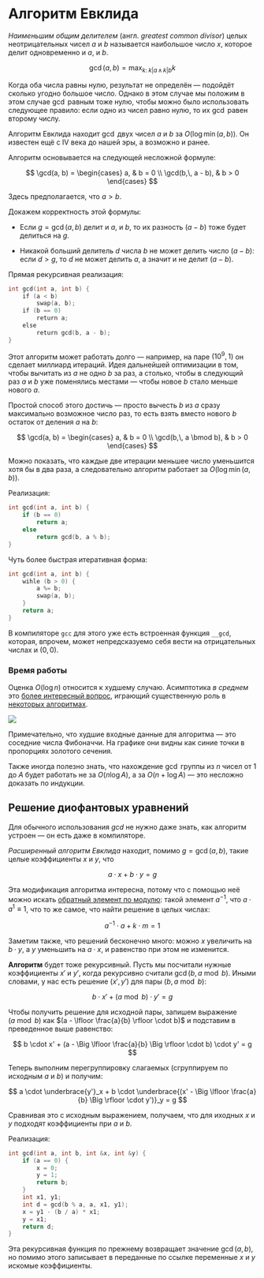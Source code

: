 # Алгоритм Евклида

*Наименьшим общим делителем* (англ. *greatest common divisor*) целых неотрицательных чисел $a$ и $b$ называется наибольшое число $x$, которое делит одновременно и $a$, и $b$.

$$
\gcd(a, b) = \max_{k: \; k|a \, \land \, k | b} k
$$

Когда оба числа равны нулю, результат не определён — подойдёт сколько угодно большое число. Однако в этом случае мы положим в этом случае $\gcd$ равным тоже нулю, чтобы можно было использовать следующее правило: если одно из чисел равно нулю, то их $\gcd$ равен второму числу.

Алгоритм Евклида находит $\gcd$ двух чисел $a$ и $b$ за $O(\log \min(a, b))$. Он известен ещё с IV века до нашей эры, а возможно и ранее.

Алгоритм основывается на следующей несложной формуле:

$$
\gcd(a, b) = \begin{cases}
a, & b = 0 \\
\gcd(b,\, a - b), & b > 0
\end{cases}
$$

Здесь предполагается, что $a > b$.

Докажем корректность этой формулы:

* Если $g = \gcd(a, b)$ делит и $a$, и $b$, то их разность $(a-b)$ тоже будет делиться на $g$.

* Никакой больший делитель $d$ числа $b$ не может делить число $(a-b)$: если $d > g$, то $d$ не может делить $a$, а значит и не делит $(a - b)$.

Прямая рекурсивная реализация:

```c++
int gcd(int a, int b) {
    if (a < b)
        swap(a, b);
    if (b == 0)
        return a;
    else
        return gcd(b, a - b);
}
```

Этот алгоритм может работать долго — например, на паре $(10^9, 1)$ он сделает миллиард итераций. Идея дальнейшей оптимизации в том, чтобы вычитать из $a$ не одно $b$ за раз, а столько, чтобы в следующий раз $a$ и $b$ уже поменялись местами — чтобы новое $b$ стало меньше нового $a$.

Простой способ этого достичь — просто вычесть $b$ из $a$ сразу максимально возможное число раз, то есть взять вместо нового $b$ остаток от деления $a$ на $b$:

$$
\gcd(a, b) = \begin{cases}
a, & b = 0 \\
\gcd(b,\, a \bmod b), & b > 0
\end{cases}
$$

Можно показать, что каждые две итерации меньшее число уменьшится хотя бы в два раза, а следовательно алгоритм работает за $O(\log \min (a, b))$.

Реализация:

```c++
int gcd(int a, int b) {
    if (b == 0)
        return a;
    else
        return gcd(b, a % b);
}
```

Чуть более быстрая итеративная форма:

```c++
int gcd(int a, int b) {
    wihle (b > 0) {
        a %= b;
        swap(a, b);
    }
    return a;
}
```

В компиляторе `gcc` для этого уже есть встроенная функция `__gcd`, которая, впрочем, может непредсказуемо себя вести на отрицательных числах и $(0, 0)$.

### Время работы

Оценка $O(\log n)$ относится к худшему случаю. Асимптотика *в среднем* это [более интересный вопрос](https://ru.wikipedia.org/wiki/%D0%90%D0%BB%D0%B3%D0%BE%D1%80%D0%B8%D1%82%D0%BC_%D0%95%D0%B2%D0%BA%D0%BB%D0%B8%D0%B4%D0%B0#%D0%92%D1%8B%D1%87%D0%B8%D1%81%D0%BB%D0%B8%D1%82%D0%B5%D0%BB%D1%8C%D0%BD%D0%B0%D1%8F_%D1%81%D0%BB%D0%BE%D0%B6%D0%BD%D0%BE%D1%81%D1%82%D1%8C_%D0%B0%D0%BB%D0%B3%D0%BE%D1%80%D0%B8%D1%82%D0%BC%D0%B0), играющий существенную роль в [некоторых алгоритмах](https://algorithmica.org/ru/pollard).

![](https://upload.wikimedia.org/wikipedia/commons/thumb/8/85/Euclidean_Algorithm_Running_Time.svg/2560px-Euclidean_Algorithm_Running_Time.svg.png)

Примечательно, что худшие входные данные для алгоритма — это соседние числа Фибоначчи. На графике они видны как синие точки в пропорциях золотого сечения.

Также иногда полезно знать, что нахождение $\gcd$ группы из $n$ чисел от $1$ до $A$ будет работать не за $O(n \log A)$, а за $O(n + \log A)$ — это несложно доказать по индукции.

## Решение диофантовых уравнений

Для обычного использования $gcd$ не нужно даже знать, как алгоритм устроен — он есть даже в компиляторе.

*Расширенный алгоритм Евклида* находит, помимо $g = \gcd(a, b)$, такие целые коэффициенты $x$ и $y$, что

$$
a \cdot x + b \cdot y = g
$$

Эта модификация алгоритма интересна, потому что с помощью неё можно искать [обратный элемент по модулю](https://algoritmhica.org/ru/reciprocal): такой элемент $a^{-1}$, что $a \cdot a^{1} \equiv 1$, что то же самое, что найти решение в целых числах:

$$
a^{-1} \cdot a + k \cdot m = 1
$$

Заметим также, что решений бесконечно много: можно $x$ увеличить на $b \cdot y$, а $y$ уменьшить на $a \cdot x$, и равенство при этом не изменится.

**Алгоритм** будет тоже рекурсивный. Пусть мы посчитали нужные коэффициенты $x'$ и $y'$, когда рекурсивно считали $\gcd(b, a \bmod b)$. Иными словами, у нас есть решение $(x', y')$ для пары $(b, a \bmod b)$:

$$
b \cdot x' + (a \bmod b) \cdot y' = g
$$

Чтобы получить решение для исходной пары, запишем выражение $(a \bmod b)$ как $(a - \lfloor \frac{a}{b} \rfloor \cdot b)$ и подставим в преведенное выше равенство:

$$
b \cdot x' + (a - \Big \lfloor \frac{a}{b} \Big \rfloor \cdot b) \cdot y' = g
$$

Теперь выполним перегруппировку слагаемых (сгруппируем по исходным $a$ и $b$) и получим:

$$
a \cdot \underbrace{y'}_x + b \cdot \underbrace{(x' - \Big \lfloor \frac{a}{b} \Big \rfloor \cdot y')}_y = g
$$

Сравнивая это с исходным выражением, получаем, что для иходных $x$ и $y$ подходят коэффициенты при $a$ и $b$.

Реализация:

```c++
int gcd(int a, int b, int &x, int &y) {
    if (a == 0) {
        x = 0;
        y = 1;
        return b;
    }
    int x1, y1;
    int d = gcd(b % a, a, x1, y1);
    x = y1 - (b / a) * x1;
    y = x1;
    return d;
}
```

Эта рекурсивная функция по прежнему возвращает значение $\gcd(a, b)$, но помимо этого записывает в переданные по ссылке переменные $x$ и $y$ искомые коэффициенты.
